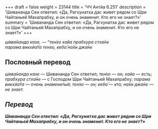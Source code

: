 +++
draft = false
weight = 23144
title = 'ЧЧ Антйа 6.251'
description = 'Шивананда Сен ответил: «Да, Рагхунатха дас живет рядом со Шри Чайтаньей Махапрабху, и он очень знаменит. Кто его не знает?»'
summary = 'Шивананда Сен ответил: «Да, Рагхунатха дас живет рядом со Шри Чайтаньей Махапрабху, и он очень знаменит. Кто его не знает?»'
+++

_ш́ива̄нанда кахе, — “тен̇хо хайа прабхура стха̄не  
парама викхйа̄та тен̇хо, кеба̄ на̄хи джа̄не_

## Пословный перевод

_ш́ива̄нанда_ _кахе_ — Шивананда Сен ответил; _тен̇хо_ — он; _хайа_ — есть; _прабхура_ _стха̄не_ — с Господом Шри Чайтаньей Махапрабху; _парама</em>_ _<em>викхйа̄та_ — очень знаменитый; _тен̇хо_ — он; _кеба̄_ — кто; _на̄хи_ _джа̄не_ — не знает.

## Перевод

**Шивананда Сен ответил: «Да, Рагхунатха дас живет рядом со Шри Чайтаньей Махапрабху, и он очень знаменит. Кто его не знает?»**
